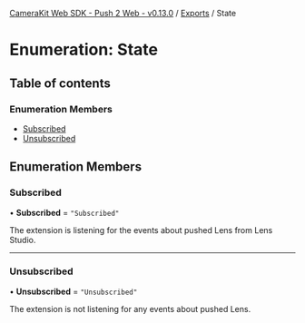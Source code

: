 [CameraKit Web SDK - Push 2 Web - v0.13.0](../README.md) / [Exports](../modules.md) / State

# Enumeration: State

## Table of contents

### Enumeration Members

- [Subscribed](State.md#subscribed)
- [Unsubscribed](State.md#unsubscribed)

## Enumeration Members

### Subscribed

• **Subscribed** = ``"Subscribed"``

The extension is listening for the events about pushed Lens from Lens Studio.

___

### Unsubscribed

• **Unsubscribed** = ``"Unsubscribed"``

The extension is not listening for any events about pushed Lens.
